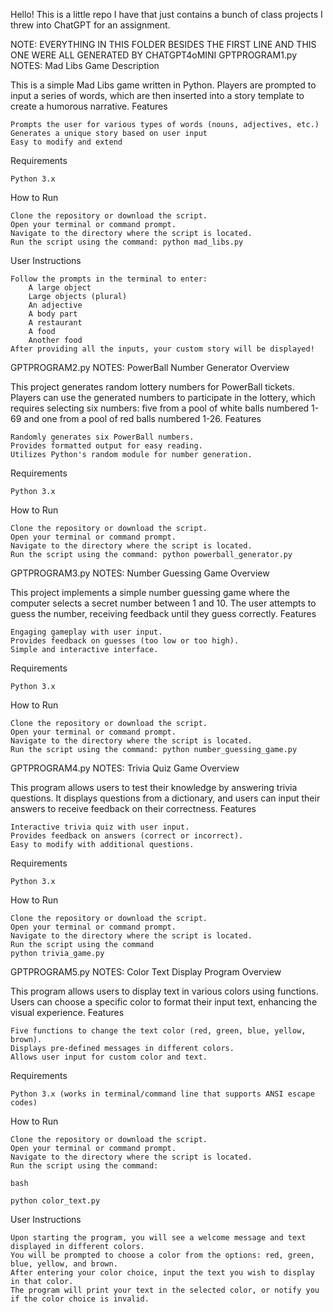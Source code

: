 Hello! This is a little repo I have that just contains a bunch of class projects I threw into ChatGPT for an assignment. 

NOTE: EVERYTHING IN THIS FOLDER BESIDES THE FIRST LINE AND THIS ONE WERE ALL GENERATED BY CHATGPT4oMINI
GPTPROGRAM1.py NOTES:
Mad Libs Game
Description

This is a simple Mad Libs game written in Python. Players are prompted to input a series of words, which are then inserted into a story template to create a humorous narrative.
Features

    Prompts the user for various types of words (nouns, adjectives, etc.)
    Generates a unique story based on user input
    Easy to modify and extend

Requirements

    Python 3.x

How to Run

    Clone the repository or download the script.
    Open your terminal or command prompt.
    Navigate to the directory where the script is located.
    Run the script using the command: python mad_libs.py

User Instructions

    Follow the prompts in the terminal to enter:
        A large object
        Large objects (plural)
        An adjective
        A body part
        A restaurant
        A food
        Another food
    After providing all the inputs, your custom story will be displayed!


GPTPROGRAM2.py NOTES:
PowerBall Number Generator
Overview

This project generates random lottery numbers for PowerBall tickets. Players can use the generated numbers to participate in the lottery, which requires selecting six numbers: five from a pool of white balls numbered 1-69 and one from a pool of red balls numbered 1-26.
Features

    Randomly generates six PowerBall numbers.
    Provides formatted output for easy reading.
    Utilizes Python's random module for number generation.

Requirements

    Python 3.x

How to Run

    Clone the repository or download the script.
    Open your terminal or command prompt.
    Navigate to the directory where the script is located.
    Run the script using the command: python powerball_generator.py

GPTPROGRAM3.py NOTES: 
Number Guessing Game
Overview

This project implements a simple number guessing game where the computer selects a secret number between 1 and 10. The user attempts to guess the number, receiving feedback until they guess correctly.
Features

    Engaging gameplay with user input.
    Provides feedback on guesses (too low or too high).
    Simple and interactive interface.

Requirements

    Python 3.x

How to Run

    Clone the repository or download the script.
    Open your terminal or command prompt.
    Navigate to the directory where the script is located.
    Run the script using the command: python number_guessing_game.py

GPTPROGRAM4.py NOTES:
Trivia Quiz Game
Overview

This program allows users to test their knowledge by answering trivia questions. It displays questions from a dictionary, and users can input their answers to receive feedback on their correctness.
Features

    Interactive trivia quiz with user input.
    Provides feedback on answers (correct or incorrect).
    Easy to modify with additional questions.

Requirements

    Python 3.x

How to Run

    Clone the repository or download the script.
    Open your terminal or command prompt.
    Navigate to the directory where the script is located.
    Run the script using the command
    python trivia_game.py


GPTPROGRAM5.py NOTES:
Color Text Display Program
Overview

This program allows users to display text in various colors using functions. Users can choose a specific color to format their input text, enhancing the visual experience.
Features

    Five functions to change the text color (red, green, blue, yellow, brown).
    Displays pre-defined messages in different colors.
    Allows user input for custom color and text.

Requirements

    Python 3.x (works in terminal/command line that supports ANSI escape codes)

How to Run

    Clone the repository or download the script.
    Open your terminal or command prompt.
    Navigate to the directory where the script is located.
    Run the script using the command:

    bash

    python color_text.py

User Instructions

    Upon starting the program, you will see a welcome message and text displayed in different colors.
    You will be prompted to choose a color from the options: red, green, blue, yellow, and brown.
    After entering your color choice, input the text you wish to display in that color.
    The program will print your text in the selected color, or notify you if the color choice is invalid.
